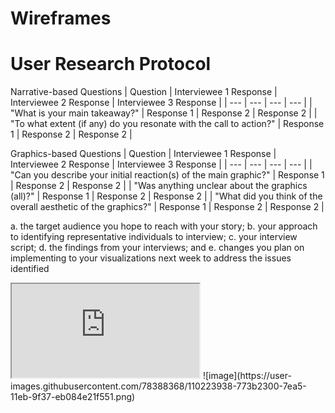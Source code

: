 # Wireframes



# User Research Protocol



Narrative-based Questions
| Question | Interviewee 1 Response | Interviewee 2 Response | Interviewee 3 Response |
| --- | --- | --- | --- |
| "What is your main takeaway?" | Response 1 | Response 2 | Response 2 |
| "To what extent (if any) do you resonate with the call to action?" | Response 1 | Response 2 | Response 2 |

Graphics-based Questions
| Question | Interviewee 1 Response | Interviewee 2 Response | Interviewee 3 Response |
| --- | --- | --- | --- |
| "Can you describe your initial reaction(s) of the main graphic?" | Response 1 | Response 2 | Response 2 |
| "Was anything unclear about the graphics (all)?" | Response 1 | Response 2 | Response 2 |
| "What did you think of the overall aesthetic of the graphics?" | Response 1 | Response 2 | Response 2 |




a. the target audience you hope to reach with your story; 
b. your approach to identifying representative individuals to interview; 
c. your interview script; 
d. the findings from your interviews; and 
e. changes you plan on implementing to your visualizations next week to address the issues identified

<iframe src="https://public.tableau.com/views/AllRedliningMap/Sheet1?:embed=y&:display_count=yes&:showVizHome=no" height="divElement.offsetWidth*1.75)+"></iframe>
![image](https://user-images.githubusercontent.com/78388368/110223938-773b2300-7ea5-11eb-9f37-eb084e21f551.png)


